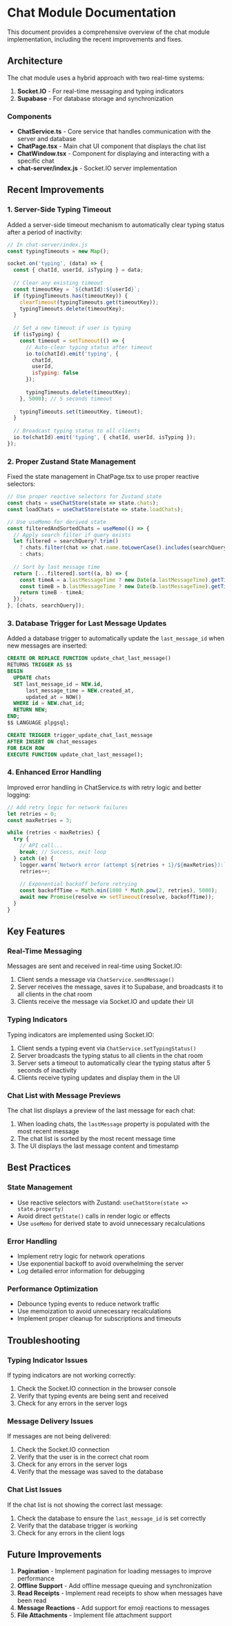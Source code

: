 # Chat Module Documentation

This document provides a comprehensive overview of the chat module implementation, including the recent improvements and fixes.

## Architecture

The chat module uses a hybrid approach with two real-time systems:

1. **Socket.IO** - For real-time messaging and typing indicators
2. **Supabase** - For database storage and synchronization

### Components

- **ChatService.ts** - Core service that handles communication with the server and database
- **ChatPage.tsx** - Main chat UI component that displays the chat list
- **ChatWindow.tsx** - Component for displaying and interacting with a specific chat
- **chat-server/index.js** - Socket.IO server implementation

## Recent Improvements

### 1. Server-Side Typing Timeout

Added a server-side timeout mechanism to automatically clear typing status after a period of inactivity:

```javascript
// In chat-server/index.js
const typingTimeouts = new Map();

socket.on('typing', (data) => {
  const { chatId, userId, isTyping } = data;
  
  // Clear any existing timeout
  const timeoutKey = `${chatId}:${userId}`;
  if (typingTimeouts.has(timeoutKey)) {
    clearTimeout(typingTimeouts.get(timeoutKey));
    typingTimeouts.delete(timeoutKey);
  }
  
  // Set a new timeout if user is typing
  if (isTyping) {
    const timeout = setTimeout(() => {
      // Auto-clear typing status after timeout
      io.to(chatId).emit('typing', {
        chatId,
        userId,
        isTyping: false
      });
      
      typingTimeouts.delete(timeoutKey);
    }, 5000); // 5 seconds timeout
    
    typingTimeouts.set(timeoutKey, timeout);
  }
  
  // Broadcast typing status to all clients
  io.to(chatId).emit('typing', { chatId, userId, isTyping });
});
```

### 2. Proper Zustand State Management

Fixed the state management in ChatPage.tsx to use proper reactive selectors:

```typescript
// Use proper reactive selectors for Zustand state
const chats = useChatStore(state => state.chats);
const loadChats = useChatStore(state => state.loadChats);

// Use useMemo for derived state
const filteredAndSortedChats = useMemo(() => {
  // Apply search filter if query exists
  let filtered = searchQuery?.trim()
    ? chats.filter(chat => chat.name.toLowerCase().includes(searchQuery.toLowerCase()))
    : chats;
    
  // Sort by last message time
  return [...filtered].sort((a, b) => {
    const timeA = a.lastMessageTime ? new Date(a.lastMessageTime).getTime() : 0;
    const timeB = b.lastMessageTime ? new Date(b.lastMessageTime).getTime() : 0;
    return timeB - timeA;
  });
}, [chats, searchQuery]);
```

### 3. Database Trigger for Last Message Updates

Added a database trigger to automatically update the `last_message_id` when new messages are inserted:

```sql
CREATE OR REPLACE FUNCTION update_chat_last_message()
RETURNS TRIGGER AS $$
BEGIN
  UPDATE chats
  SET last_message_id = NEW.id,
      last_message_time = NEW.created_at,
      updated_at = NOW()
  WHERE id = NEW.chat_id;
  RETURN NEW;
END;
$$ LANGUAGE plpgsql;

CREATE TRIGGER trigger_update_chat_last_message
AFTER INSERT ON chat_messages
FOR EACH ROW
EXECUTE FUNCTION update_chat_last_message();
```

### 4. Enhanced Error Handling

Improved error handling in ChatService.ts with retry logic and better logging:

```typescript
// Add retry logic for network failures
let retries = 0;
const maxRetries = 3;

while (retries < maxRetries) {
  try {
    // API call...
    break; // Success, exit loop
  } catch (e) {
    logger.warn(`Network error (attempt ${retries + 1}/${maxRetries}):`, e);
    retries++;
    
    // Exponential backoff before retrying
    const backoffTime = Math.min(1000 * Math.pow(2, retries), 5000);
    await new Promise(resolve => setTimeout(resolve, backoffTime));
  }
}
```

## Key Features

### Real-Time Messaging

Messages are sent and received in real-time using Socket.IO:

1. Client sends a message via `ChatService.sendMessage()`
2. Server receives the message, saves it to Supabase, and broadcasts it to all clients in the chat room
3. Clients receive the message via Socket.IO and update their UI

### Typing Indicators

Typing indicators are implemented using Socket.IO:

1. Client sends a typing event via `ChatService.setTypingStatus()`
2. Server broadcasts the typing status to all clients in the chat room
3. Server sets a timeout to automatically clear the typing status after 5 seconds of inactivity
4. Clients receive typing updates and display them in the UI

### Chat List with Message Previews

The chat list displays a preview of the last message for each chat:

1. When loading chats, the `lastMessage` property is populated with the most recent message
2. The chat list is sorted by the most recent message time
3. The UI displays the last message content and timestamp

## Best Practices

### State Management

- Use reactive selectors with Zustand: `useChatStore(state => state.property)`
- Avoid direct `getState()` calls in render logic or effects
- Use `useMemo` for derived state to avoid unnecessary recalculations

### Error Handling

- Implement retry logic for network operations
- Use exponential backoff to avoid overwhelming the server
- Log detailed error information for debugging

### Performance Optimization

- Debounce typing events to reduce network traffic
- Use memoization to avoid unnecessary recalculations
- Implement proper cleanup for subscriptions and timeouts

## Troubleshooting

### Typing Indicator Issues

If typing indicators are not working correctly:

1. Check the Socket.IO connection in the browser console
2. Verify that typing events are being sent and received
3. Check for any errors in the server logs

### Message Delivery Issues

If messages are not being delivered:

1. Check the Socket.IO connection
2. Verify that the user is in the correct chat room
3. Check for any errors in the server logs
4. Verify that the message was saved to the database

### Chat List Issues

If the chat list is not showing the correct last message:

1. Check the database to ensure the `last_message_id` is set correctly
2. Verify that the database trigger is working
3. Check for any errors in the client logs

## Future Improvements

1. **Pagination** - Implement pagination for loading messages to improve performance
2. **Offline Support** - Add offline message queuing and synchronization
3. **Read Receipts** - Implement read receipts to show when messages have been read
4. **Message Reactions** - Add support for emoji reactions to messages
5. **File Attachments** - Implement file attachment support
